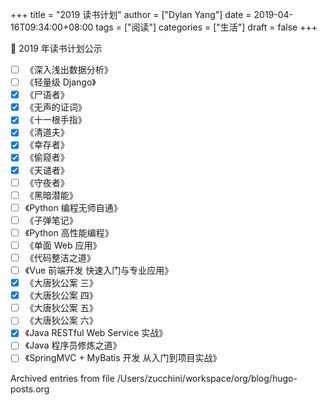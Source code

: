 +++
title = "2019 读书计划"
author = ["Dylan Yang"]
date = 2019-04-16T09:34:00+08:00
tags = ["阅读"]
categories = ["生活"]
draft = false
+++

:open_book: 2019 年读书计划公示

-   [ ] 《深入浅出数据分析》
-   [ ] 《轻量级 Django》
-   [X] 《尸语者》
-   [X] 《无声的证词》
-   [X] 《十一根手指》
-   [X] 《清道夫》
-   [X] 《幸存者》
-   [X] 《偷窥者》
-   [X] 《天谴者》
-   [ ] 《守夜者》
-   [ ] 《黑暗潜能》
-   [ ] 《Python 编程无师自通》
-   [ ] 《子弹笔记》
-   [ ] 《Python 高性能编程》
-   [ ] 《单面 Web 应用》
-   [ ] 《代码整洁之道》
-   [ ] 《Vue 前端开发 快速入门与专业应用》
-   [X] 《大唐狄公案 三》
-   [X] 《大唐狄公案 四》
-   [ ] 《大唐狄公案 五》
-   [ ] 《大唐狄公案 六》
-   [X] 《Java RESTful Web Service 实战》
-   [ ] 《Java 程序员修炼之道》
-   [ ] 《SpringMVC + MyBatis 开发 从入门到项目实战》

Archived entries from file /Users/zucchini/workspace/org/blog/hugo-posts.org
